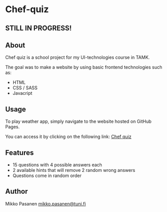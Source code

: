 # Chef-quiz
## STILL IN PROGRESS!

## About
Chef quiz is a school project for my UI-technologies course in TAMK.

The goal was to make a website by using basic frontend technologies such as:
- HTML
- CSS / SASS
- Javacript

## Usage
To play weather app, simply navigate to the website hosted on GitHub Pages.

You can access it by clicking on the following link:
[Chef quiz](#) 


## Features
- 15 questions with 4 possible answers each
- 2 available hints that will remove 2 random wrong answers
- Questions come in random order


## Author

Mikko Pasanen <mikko.pasanen@tuni.fi>
